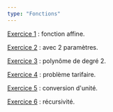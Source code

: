```yaml
---
type: "Fonctions"
---
```

[Exercice 1](exercices/fonctions/fonction-01.html) : fonction affine.

[Exercice 2](exercices/fonctions/fonction-02.html) : avec 2 paramètres.

[Exercice 3](exercices/fonctions/fonction-03.html) : polynôme de degré 2.

[Exercice 4](exercices/fonctions/fonction-04.html) : problème tarifaire.

[Exercice 5](exercices/fonctions/fonction-05.html) : conversion d'unité.

[Exercice 6](exercices/fonctions/fonction-06.html) : récursivité.
